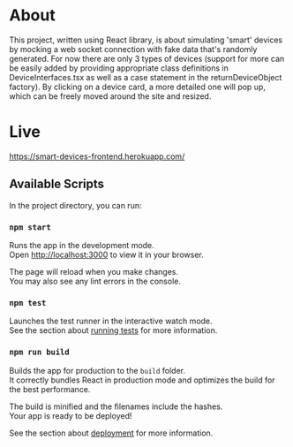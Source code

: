 # About

This project, written using React library, is about simulating 'smart' devices by mocking a web socket connection with fake data that's randomly generated. For now there are only 3 types of devices (support for more can be easily added by providing appropriate class definitions in DeviceInterfaces.tsx as well as a case statement in the returnDeviceObject factory). By clicking on a device card, a more detailed one will pop up, which can be freely moved around the site and resized.

# Live

https://smart-devices-frontend.herokuapp.com/

## Available Scripts

In the project directory, you can run:

### `npm start`

Runs the app in the development mode.\
Open [http://localhost:3000](http://localhost:3000) to view it in your browser.

The page will reload when you make changes.\
You may also see any lint errors in the console.

### `npm test`

Launches the test runner in the interactive watch mode.\
See the section about [running tests](https://facebook.github.io/create-react-app/docs/running-tests) for more information.

### `npm run build`

Builds the app for production to the `build` folder.\
It correctly bundles React in production mode and optimizes the build for the best performance.

The build is minified and the filenames include the hashes.\
Your app is ready to be deployed!

See the section about [deployment](https://facebook.github.io/create-react-app/docs/deployment) for more information.
